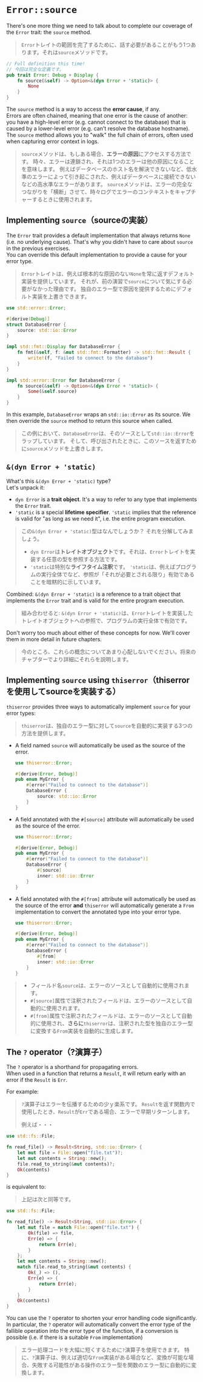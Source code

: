 # `Error::source`

There's one more thing we need to talk about to complete our coverage of the `Error` trait: the `source` method.

> `Error`トレイトの範囲を完了するために、話す必要があることがもう1つあります。それは`source`メソッドです。

```rust
// Full definition this time!
// 今回は完全な定義です。
pub trait Error: Debug + Display {
    fn source(&self) -> Option<&(dyn Error + 'static)> {
        None
    }
}
```

The `source` method is a way to access the **error cause**, if any.\
Errors are often chained, meaning that one error is the cause of another: you have a high-level error (e.g.
cannot connect to the database) that is caused by a lower-level error (e.g. can't resolve the database hostname).
The `source` method allows you to "walk" the full chain of errors, often used when capturing error context in logs.

> `source`メソッドは、もしある場合、**エラーの原因**にアクセスする方法です。
> 時々、エラーは連鎖され、それは1つのエラーは他の原因になることを意味します。
> 例えばデータベースのホスト名を解決できないなど、低水準のエラーによって引き起こされた、例えばデータベースに接続できないなどの高水準なエラーがあります。
> `source`メソッドは、エラーの完全なつながりを「横断」させて、時々ログでエラーのコンテキストをキャプチャーするときに使用されます。

## Implementing `source`（sourceの実装）

The `Error` trait provides a default implementation that always returns `None` (i.e. no underlying cause). That's why
you didn't have to care about `source` in the previous exercises.\
You can override this default implementation to provide a cause for your error type.

> `Error`トレイトは、例えば根本的な原因のない`None`を常に返すデフォルト実装を提供しています。
> それが、前の演習で`source`について気にする必要がなかった理由です。
> 独自のエラー型で原因を提供するためにデフォルト実装を上書きできます。

```rust
use std::error::Error;

#[derive(Debug)]
struct DatabaseError {
    source: std::io::Error
}

impl std::fmt::Display for DatabaseError {
    fn fmt(&self, f: &mut std::fmt::Formatter) -> std::fmt::Result {
        write!(f, "Failed to connect to the database")
    }
}

impl std::error::Error for DatabaseError {
    fn source(&self) -> Option<&(dyn Error + 'static)> {
        Some(&self.source)
    }
}
```

In this example, `DatabaseError` wraps an `std::io::Error` as its source.
We then override the `source` method to return this source when called.

> この例において、`DatabaseError`は、そのソースとして`std::io::Error`をラップしています。
> そして、呼び出されたときに、このソースを返すために`source`メソッドを上書きします。

## `&(dyn Error + 'static)`

What's this `&(dyn Error + 'static)` type?\
Let's unpack it:

- `dyn Error` is a **trait object**. It's a way to refer to any type that implements the `Error` trait.
- `'static` is a special **lifetime specifier**.
  `'static` implies that the reference is valid for "as long as we need it", i.e. the entire program execution.

> この`&(dyn Error + 'static)`型はなんでしょうか？
> それを分解してみましょう。
>
> - `dyn Error`は**トレイトオブジェクト**です。それは、`Error`トレイトを実装する任意の型を参照する方法です。
> - `'static`は特別な**ライフタイム注釈**です。
>   `'static`は、例えばプログラムの実行全体でなど、参照が「それが必要とされる限り」有効であることを暗黙的に示しています。

Combined: `&(dyn Error + 'static)` is a reference to a trait object that implements the `Error` trait
and is valid for the entire program execution.

> 組み合わせると: `&(dyn Error + 'static)`は、`Error`トレイトを実装したトレイトオブジェクトへの参照で、プログラムの実行全体で有効です。

Don't worry too much about either of these concepts for now. We'll cover them in more detail in future chapters.

> 今のところ、これらの概念についてあまり心配しないでください。将来のチャプターでより詳細にそれらを説明します。

## Implementing `source` using `thiserror`（thiserrorを使用してsourceを実装する）

`thiserror` provides three ways to automatically implement `source` for your error types:

> `thiserror`は、独自のエラー型に対して`source`を自動的に実装する3つの方法を提供します。

- A field named `source` will automatically be used as the source of the error.

  ```rust
  use thiserror::Error;

  #[derive(Error, Debug)]
  pub enum MyError {
      #[error("Failed to connect to the database")]
      DatabaseError {
          source: std::io::Error
      }
  }
  ```

- A field annotated with the `#[source]` attribute will automatically be used as the source of the error.

  ```rust
  use thiserror::Error;

  #[derive(Error, Debug)]
  pub enum MyError {
      #[error("Failed to connect to the database")]
      DatabaseError {
          #[source]
          inner: std::io::Error
      }
  }
  ```

- A field annotated with the `#[from]` attribute will automatically be used as the source of the error **and**
  `thiserror` will automatically generate a `From` implementation to convert the annotated type into your error type.

  ```rust
  use thiserror::Error;

  #[derive(Error, Debug)]
  pub enum MyError {
      #[error("Failed to connect to the database")]
      DatabaseError {
          #[from]
          inner: std::io::Error
      }
  }
  ```

> - フィールド名`source`は、エラーのソースとして自動的に使用されます。
> - `#[source]`属性で注釈されたフィールドは、エラーのソースとして自動的に使用されます。
> - `#[from]`属性で注釈されたフィールドは、エラーのソースとして自動的に使用され、**さらに**`thiserror`は、注釈された型を独自のエラー型に変換する`From`実装を自動的に生成します。

## The `?` operator（?演算子）

The `?` operator is a shorthand for propagating errors.\
When used in a function that returns a `Result`, it will return early with an error if the `Result` is `Err`.

For example:

> `?`演算子はエラーを伝播するための少ｙ楽系です。
> `Result`を返す関数内で使用したとき、`Result`が`Err`である場合、エラーで早期リターンします。
>
> 例えば・・・

```rust
use std::fs::File;

fn read_file() -> Result<String, std::io::Error> {
    let mut file = File::open("file.txt")?;
    let mut contents = String::new();
    file.read_to_string(&mut contents)?;
    Ok(contents)
}
```

is equivalent to:

> 上記は次と同等です。

```rust
use std::fs::File;

fn read_file() -> Result<String, std::io::Error> {
    let mut file = match File::open("file.txt") {
        Ok(file) => file,
        Err(e) => {
            return Err(e);
        }
    };
    let mut contents = String::new();
    match file.read_to_string(&mut contents) {
        Ok(_) => (),
        Err(e) => {
            return Err(e);
        }
    }
    Ok(contents)
}
```

You can use the `?` operator to shorten your error handling code significantly.\
In particular, the `?` operator will automatically convert the error type of the fallible operation into the error type
of the function, if a conversion is possible (i.e. if there is a suitable `From` implementation)

> エラー処理コードを大幅に短くするために`?`演算子を使用できます。
> 特に、`?`演算子は、例えば適切な`From`実装がある場合など、変換が可能な場合、失敗する可能性がある操作のエラー型を関数のエラー型に自動的に変換します。
